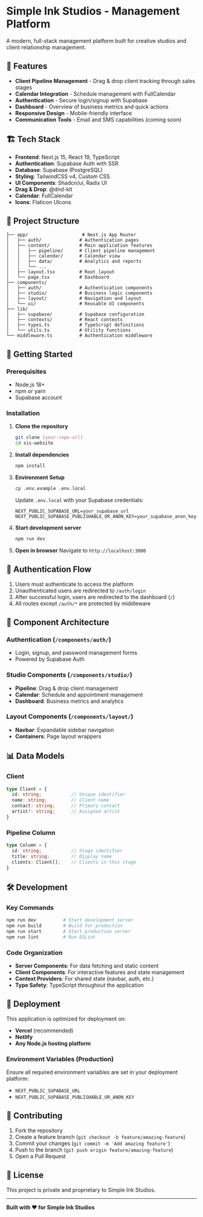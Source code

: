# Simple Ink Studios - Management Platform

A modern, full-stack management platform built for creative studios and client relationship management.

## 🎯 Features

- **Client Pipeline Management** - Drag & drop client tracking through sales stages
- **Calendar Integration** - Schedule management with FullCalendar
- **Authentication** - Secure login/signup with Supabase
- **Dashboard** - Overview of business metrics and quick actions
- **Responsive Design** - Mobile-friendly interface
- **Communication Tools** - Email and SMS capabilities (coming soon)

## 🏗️ Tech Stack

- **Frontend**: Next.js 15, React 19, TypeScript
- **Authentication**: Supabase Auth with SSR
- **Database**: Supabase (PostgreSQL)
- **Styling**: TailwindCSS v4, Custom CSS
- **UI Components**: Shadcn/ui, Radix UI
- **Drag & Drop**: @dnd-kit
- **Calendar**: FullCalendar
- **Icons**: Flaticon UIcons

## 📁 Project Structure

```
├── app/                    # Next.js App Router
│   ├── auth/              # Authentication pages
│   ├── content/           # Main application features
│   │   ├── pipeline/      # Client pipeline management
│   │   ├── calendar/      # Calendar view
│   │   ├── data/          # Analytics and reports
│   │   └── ...
│   ├── layout.tsx         # Root layout
│   └── page.tsx           # Dashboard
├── components/
│   ├── auth/              # Authentication components
│   ├── studio/            # Business logic components
│   ├── layout/            # Navigation and layout
│   └── ui/                # Reusable UI components
├── lib/
│   ├── supabase/          # Supabase configuration
│   ├── contexts/          # React contexts
│   ├── types.ts           # TypeScript definitions
│   └── utils.ts           # Utility functions
└── middleware.ts          # Authentication middleware
```

## 🚀 Getting Started

### Prerequisites

- Node.js 18+
- npm or yarn
- Supabase account

### Installation

1. **Clone the repository**
   ```bash
   git clone [your-repo-url]
   cd sis-website
   ```

2. **Install dependencies**
   ```bash
   npm install
   ```

3. **Environment Setup**
   ```bash
   cp .env.example .env.local
   ```

   Update `.env.local` with your Supabase credentials:
   ```
   NEXT_PUBLIC_SUPABASE_URL=your_supabase_url
   NEXT_PUBLIC_SUPABASE_PUBLISHABLE_OR_ANON_KEY=your_supabase_anon_key
   ```

4. **Start development server**
   ```bash
   npm run dev
   ```

5. **Open in browser**
   Navigate to `http://localhost:3000`

## 🔐 Authentication Flow

1. Users must authenticate to access the platform
2. Unauthenticated users are redirected to `/auth/login`
3. After successful login, users are redirected to the dashboard (`/`)
4. All routes except `/auth/*` are protected by middleware

## 🎨 Component Architecture

### Authentication (`/components/auth/`)
- Login, signup, and password management forms
- Powered by Supabase Auth

### Studio Components (`/components/studio/`)
- **Pipeline**: Drag & drop client management
- **Calendar**: Schedule and appointment management
- **Dashboard**: Business metrics and analytics

### Layout Components (`/components/layout/`)
- **Navbar**: Expandable sidebar navigation
- **Containers**: Page layout wrappers

## 📊 Data Models

### Client
```typescript
type Client = {
  id: string;           // Unique identifier
  name: string;         // Client name
  contact: string;      // Primary contact
  artist?: string;      // Assigned artist
}
```

### Pipeline Column
```typescript
type Column = {
  id: string;           // Stage identifier
  title: string;        // Display name
  clients: Client[];    // Clients in this stage
}
```

## 🛠️ Development

### Key Commands

```bash
npm run dev          # Start development server
npm run build        # Build for production
npm run start        # Start production server
npm run lint         # Run ESLint
```

### Code Organization

- **Server Components**: For data fetching and static content
- **Client Components**: For interactive features and state management
- **Context Providers**: For shared state (navbar, auth, etc.)
- **Type Safety**: TypeScript throughout the application

## 🚀 Deployment

This application is optimized for deployment on:
- **Vercel** (recommended)
- **Netlify**
- **Any Node.js hosting platform**

### Environment Variables (Production)

Ensure all required environment variables are set in your deployment platform:
- `NEXT_PUBLIC_SUPABASE_URL`
- `NEXT_PUBLIC_SUPABASE_PUBLISHABLE_OR_ANON_KEY`

## 🤝 Contributing

1. Fork the repository
2. Create a feature branch (`git checkout -b feature/amazing-feature`)
3. Commit your changes (`git commit -m 'Add amazing feature'`)
4. Push to the branch (`git push origin feature/amazing-feature`)
5. Open a Pull Request

## 📄 License

This project is private and proprietary to Simple Ink Studios.

---

**Built with ❤️ for Simple Ink Studios**